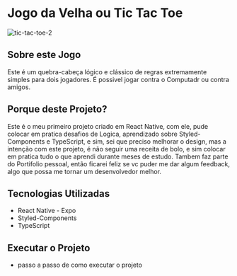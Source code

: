 # Jogo da Velha ou Tic Tac Toe
![tic-tac-toe-2](https://user-images.githubusercontent.com/47918900/216626955-f48d2137-ba68-4c58-9dd6-5251b7283d33.svg)

## Sobre este Jogo

Este é um quebra-cabeça lógico e clássico de regras extremamente simples para dois jogadores.
É possivel jogar contra o Computadr ou contra amigos.

## Porque deste Projeto?
Este é o meu primeiro projeto criado em React Native, com ele, pude colocar em pratica desafios de Logica, aprendizado sobre Styled-Components e TypeScript, e sim, sei que preciso melhorar o design, mas a intenção com este projeto, é não seguir uma receita de bolo, e sim colocar em pratica tudo o que aprendi durante meses de estudo.
Tambem faz parte do Portifolio pessoal, então ficarei feliz se vc puder me dar algum feedback, algo que possa me tornar um desenvolvedor melhor.

## Tecnologias Utilizadas

 - React Native - Expo
 - Styled-Components
 - TypeScript

## Executar o Projeto
- passo a passo de como executar o projeto


